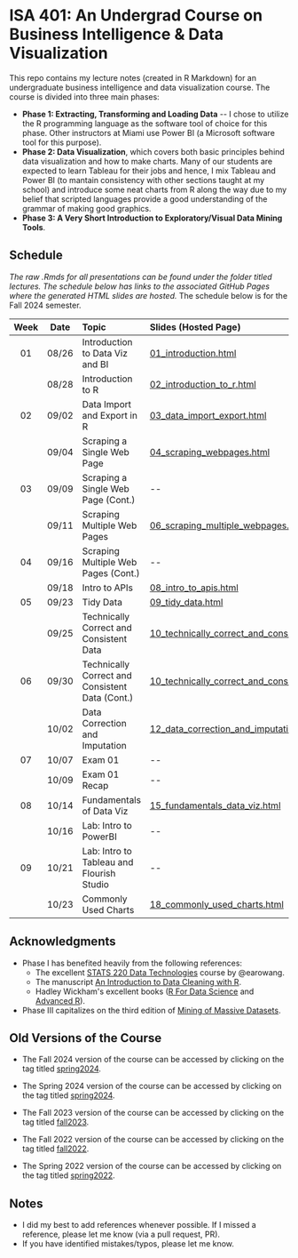 # ISA 401: An Undergrad Course on Business Intelligence & Data Visualization
This repo contains my lecture notes (created in R Markdown) for an undergraduate business intelligence and data visualization course. The course is divided into three main phases:  
  - **Phase 1: Extracting, Transforming and Loading Data** -- I chose to utilize the R programming language as the software tool of choice for this phase. Other instructors at Miami use Power BI (a Microsoft software tool for this purpose).  
  - **Phase 2: Data Visualization**, which covers both basic principles behind data visualization and how to make charts. Many of our students are expected to learn Tableau for their jobs and hence, I mix Tableau and Power BI (to mantain consistency with other sections taught at my school) and introduce some neat charts from R along the way due to my belief that scripted languages provide a good understanding of the grammar of making good graphics.  
  - **Phase 3: A Very Short Introduction to Exploratory/Visual Data Mining Tools**.

## Schedule

*The raw .Rmds for all presentations can be found under the folder titled lectures. The schedule below has links to the associated GitHub Pages where the generated HTML slides are hosted.* The schedule below is for the Fall 2024 semester. 

| Week          | Date        | Topic                                  | Slides (Hosted Page) | Slides (PDF) | Slides (PPTX)
| :---:        |    :----:   |          :---                           | :---                 | :---         | :--  |
| 01           |    08/26     | Introduction to Data Viz and BI        | [01_introduction.html](https://fmegahed.github.io/isa401/fall2025/class01/01_introduction.html) | [01_introduction.pdf](https://github.com/fmegahed/isa401/raw/main/pdfs/01_introduction.pdf) | [01_introduction.pptx](https://github.com/fmegahed/isa401/raw/main/ppts/01_introduction.pptx) |
|           |    08/28     | Introduction to R       | [02_introduction_to_r.html](https://fmegahed.github.io/isa401/fall2025/class02/02_introduction_to_r.html) | [02_introduction_to_r.pdf](https://github.com/fmegahed/isa401/raw/main/pdfs/02_introduction_to_r.pdf) | [02_introduction_to_r.pptx](https://github.com/fmegahed/isa401/raw/main/ppts/02_introduction_to_r.pptx) |
| 02           |    09/02    | Data Import and Export in R        | [03_data_import_export.html](https://fmegahed.github.io/isa401/fall2025/class03/03_data_import_export.html) | [03_data_import_export.pdf](https://github.com/fmegahed/isa401/raw/main/pdfs/03_data_import_export.pdf) | [03_data_import_export.pptx](https://github.com/fmegahed/isa401/raw/main/ppts/03_data_import_export.pptx) |
|            |    09/04    | Scraping a Single Web Page       | [04_scraping_webpages.html](https://fmegahed.github.io/isa401/fall2025/class04/04_scraping_webpages.html) | [04_scraping_webpages.pdf](https://github.com/fmegahed/isa401/raw/main/pdfs/04_scraping_webpages.pdf) | [04_scraping_webpages.pptx](https://github.com/fmegahed/isa401/raw/main/ppts/04_scraping_webpages.pptx) |
| 03           |    09/09    |  Scraping a Single Web Page (Cont.)      | -- | -- | -- |
|            |    09/11    | Scraping Multiple Web Pages      | [06_scraping_multiple_webpages.html](https://fmegahed.github.io/isa401/fall2025/class06/06_scraping_multiple_webpages.html) | [06_scraping_multiple_webpages.pdf](https://github.com/fmegahed/isa401/raw/main/pdfs/06_scraping_multiple_webpages.pdf) | [06_scraping_multiple_webpages.pptx](https://github.com/fmegahed/isa401/raw/main/ppts/06_scraping_multiple_webpages.pptx) |
| 04           |    09/16    |  Scraping Multiple Web Pages (Cont.)      | -- | -- | -- |
|            |    09/18    | Intro to APIs      | [08_intro_to_apis.html](https://fmegahed.github.io/isa401/fall2025/class08/08_intro_to_apis.html) | [08_intro_to_apis.pdf](https://github.com/fmegahed/isa401/raw/main/pdfs/08_intro_to_apis.pdf) | [08_intro_to_apis.pptx](https://github.com/fmegahed/isa401/raw/main/ppts/08_intro_to_apis.pptx) |
| 05           |    09/23    |  Tidy Data      | [09_tidy_data.html](https://fmegahed.github.io/isa401/fall2025/class09/09_tidy_data.html) | [09_tidy_data.pdf](https://github.com/fmegahed/isa401/raw/main/pdfs/09_tidy_data.pdf) | [09_tidy_data.pptx](https://github.com/fmegahed/isa401/raw/main/ppts/09_tidy_data.pptx) |
|            |    09/25    |  Technically Correct and Consistent Data      | [10_technically_correct_and_consistent_data.html](https://fmegahed.github.io/isa401/fall2025/class10/10_technically_correct_and_consistent_data.html) | [10_technically_correct_and_consistent_data.pdf](https://github.com/fmegahed/isa401/raw/main/pdfs/10_technically_correct_and_consistent_data.pdf) | [10_technically_correct_and_consistent_data.pptx](https://github.com/fmegahed/isa401/raw/main/ppts/10_technically_correct_and_consistent_data.pptx) |
| 06           |    09/30    |  Technically Correct and Consistent Data (Cont.)      | [10_technically_correct_and_consistent_data.html](https://fmegahed.github.io/isa401/fall2025/class10/10_technically_correct_and_consistent_data.html) | [10_technically_correct_and_consistent_data.pdf](https://github.com/fmegahed/isa401/raw/main/pdfs/10_technically_correct_and_consistent_data.pdf) | [10_technically_correct_and_consistent_data.pptx](https://github.com/fmegahed/isa401/raw/main/ppts/10_technically_correct_and_consistent_data.pptx) |
|            |    10/02    |  Data Correction and Imputation     | [12_data_correction_and_imputation.html](https://fmegahed.github.io/isa401/fall2025/class12/12_data_correction_and_imputation.html) | [12_data_correction_and_imputation.pdf](https://github.com/fmegahed/isa401/raw/main/pdfs/12_data_correction_and_imputation.pdf) | [12_data_correction_and_imputation.pptx](https://github.com/fmegahed/isa401/raw/main/ppts/12_data_correction_and_imputation.pptx) |
| 07           |    10/07   |  Exam 01      | -- | -- | -- |
|            |    10/09    | Exam 01 Recap     | -- | -- | -- |
| 08           |    10/14   |  Fundamentals of Data Viz      | [15_fundamentals_data_viz.html](https://fmegahed.github.io/isa401/fall2025/class15/15_fundamentals_data_viz.html) | [15_fundamentals_data_viz.pdf](https://github.com/fmegahed/isa401/raw/main/pdfs/15_fundamentals_data_viz.pdf) | [15_fundamentals_data_viz.pptx](https://github.com/fmegahed/isa401/raw/main/ppts/15_fundamentals_data_viz.pptx) |
|           |    10/16   |  Lab: Intro to PowerBI      | -- | -- | -- |
|    09       |    10/21   |  Lab: Intro to Tableau and Flourish Studio    | -- | -- | -- |
|            |    10/23   |  Commonly Used Charts    | [18_commonly_used_charts.html](https://fmegahed.github.io/isa401/fall2025/class18/18_commonly_used_charts.html) | [18_commonly_used_charts.pdf](https://github.com/fmegahed/isa401/raw/main/pdfs/18_commonly_used_charts.pdf) | [18_commonly_used_charts.pptx](https://github.com/fmegahed/isa401/raw/main/ppts/18_commonly_used_charts.pptx) |



## Acknowledgments
 * Phase I has benefited heavily from the following references:   
     + The excellent  [STATS 220 Data Technologies](https://stats220.earo.me/) course by @earowang.  
     + The manuscript [An Introduction to Data Cleaning with R](https://cran.r-project.org/doc/contrib/de_Jonge+van_der_Loo-Introduction_to_data_cleaning_with_R.pdf).  
     + Hadley Wickham's excellent books ([R For Data Science](https://r4ds.had.co.nz/) and [Advanced R](https://adv-r.hadley.nz/)).
* Phase III capitalizes on the third edition of [Mining of Massive Datasets](http://www.mmds.org/).  



## Old Versions of the Course 

* The Fall 2024 version of the course can be accessed by clicking on the tag titled [spring2024](https://github.com/fmegahed/isa401/releases/tag/fall2024). 

* The Spring 2024 version of the course can be accessed by clicking on the tag titled [spring2024](https://github.com/fmegahed/isa401/releases/tag/spring2024). 

* The Fall 2023 version of the course can be accessed by clicking on the tag titled [fall2023](https://github.com/fmegahed/isa401/releases/tag/fall2023). 

* The Fall 2022 version of the course can be accessed by clicking on the tag titled [fall2022](https://github.com/fmegahed/isa401/releases/tag/fall2022). 

* The Spring 2022 version of the course can be accessed by clicking on the tag titled [spring2022](https://github.com/fmegahed/isa401/releases/tag/spring2022).

## Notes
 * I did my best to add references whenever possible. If I missed a reference, please let me know (via a pull request, PR).
 * If you have identified mistakes/typos, please let me know.  
